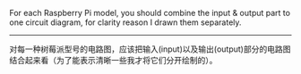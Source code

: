 For each Raspberry Pi model, you should combine the input & output part to one circuit diagram, for clarity reason I drawn them separately.

****

对每一种树莓派型号的电路图，应该把输入(input)以及输出(output)部分的电路图结合起来看（为了能表示清晰一些我才将它们分开绘制的）。
